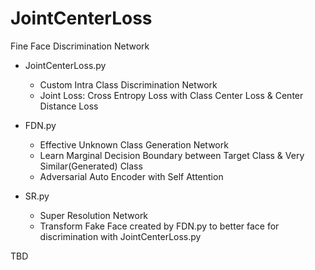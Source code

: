 # JointCenterLoss

Fine Face Discrimination Network

- JointCenterLoss.py
  - Custom Intra Class Discrimination Network
  - Joint Loss: Cross Entropy Loss with Class Center Loss & Center Distance Loss
 
- FDN.py
  - Effective Unknown Class Generation Network
  - Learn Marginal Decision Boundary between Target Class & Very Similar(Generated) Class
  - Adversarial Auto Encoder with Self Attention
 
- SR.py
  - Super Resolution Network
  - Transform Fake Face created by FDN.py to better face for discrimination with JointCenterLoss.py

TBD
